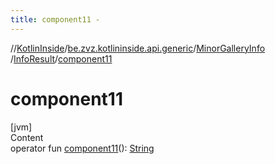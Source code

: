 ```yaml
---
title: component11 -
---
```

//[KotlinInside](../../../index.md)/[be.zvz.kotlininside.api.generic](../../index.md)/[MinorGalleryInfo](../index.md)
/[InfoResult](index.md)/[component11](component11.md)

# component11

[jvm]  
Content  
operator
fun [component11](component11.md)(): [String](https://kotlinlang.org/api/latest/jvm/stdlib/kotlin/-string/index.html)  



